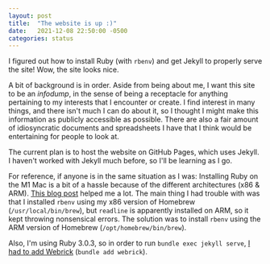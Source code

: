 ```yaml
---
layout: post
title:  "The website is up :)"
date:   2021-12-08 22:50:00 -0500
categories: status
---
```


I figured out how to install Ruby (with `rbenv`) and get Jekyll to properly serve the site! Wow, the site looks nice.

A bit of background is in order. Aside from being about me, I want this site to be an *infodump*, in the sense of being a receptacle for anything pertaining to my interests that I encounter or create. I find interest in many things, and there isn't much I can do about it, so I thought I might make this information as publicly accessible as possible. There are also a fair amount of idiosyncratic documents and spreadsheets I have that I think would be entertaining for people to look at.

The current plan is to host the website on GitHub Pages, which uses Jekyll. I haven't worked with Jekyll much before, so I'll be learning as I go.

For reference, if anyone is in the same situation as I was: Installing Ruby on the M1 Mac is a bit of a hassle because of the different architectures (x86 & ARM). [This blog post](https://www.shouvikbasak.net/website/jekyll-on-macos-apple-m1-solved/) helped me a lot. The main thing I had trouble with was that I installed `rbenv` using my x86 version of Homebrew (`/usr/local/bin/brew`), but `readline` is apparently installed on ARM, so it kept throwing nonsensical errors. The solution was to install `rbenv` using the ARM version of Homebrew (`/opt/homebrew/bin/brew`).

Also, I'm using Ruby 3.0.3, so in order to run `bundle exec jekyll serve`, [I had to add Webrick](https://github.com/jekyll/jekyll/issues/8523) (`bundle add webrick`).
